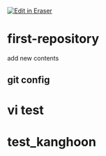 <p><a target="_blank" href="https://app.eraser.io/workspace/DE1ZIOXgd9M35pF3wv25" id="edit-in-eraser-github-link"><img alt="Edit in Eraser" src="https://firebasestorage.googleapis.com/v0/b/second-petal-295822.appspot.com/o/images%2Fgithub%2FOpen%20in%20Eraser.svg?alt=media&amp;token=968381c8-a7e7-472a-8ed6-4a6626da5501"></a></p>

# first-repository
add new contents

## git config

# vi test

# test_kanghoon
<!--- Eraser file: https://app.eraser.io/workspace/DE1ZIOXgd9M35pF3wv25 --->

